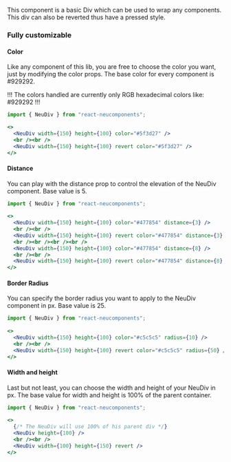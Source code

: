 This component is a basic Div which can be used to wrap any components. This div can also be reverted thus have a pressed style.

### Fully customizable ###

#### Color ####

Like any component of this lib, you are free to choose the color you want, just by modifying the color props. The base color for every component is #929292.

!!! The colors handled are currently only RGB hexadecimal colors like: #929292 !!!

```jsx { "props": { "style": { "backgroundColor": "#5f3d27", "textAlign": "center", "padding": "60px 20px" } } }
import { NeuDiv } from "react-neucomponents";

<>
  <NeuDiv width={150} height={100} color="#5f3d27" />
  <br /><br />
  <NeuDiv width={150} height={100} revert color="#5f3d27" />
</>
```

#### Distance ####

You can play with the distance prop to control the elevation of the NeuDiv component. Base value is 5.

```jsx { "props": { "style": { "backgroundColor": "#477854", "textAlign": "center", "padding": "60px 20px" } } }
import { NeuDiv } from "react-neucomponents";
  
<>
  <NeuDiv width={150} height={100} color="#477854" distance={3} />
  <br /><br />
  <NeuDiv width={150} height={100} revert color="#477854" distance={3} />
  <br /><br /><br /><br />
  <NeuDiv width={150} height={100} color="#477854" distance={8} />
  <br /><br />
  <NeuDiv width={150} height={100} revert color="#477854" distance={8} />
</>
```

#### Border Radius ####

You can specify the border radius you want to apply to the NeuDiv component in px. Base value is 25.

```jsx { "props": { "style": { "backgroundColor": "#c5c5c5", "textAlign": "center", "padding": "60px 20px" } } }
import { NeuDiv } from "react-neucomponents";
  
<>
  <NeuDiv width={150} height={100} color="#c5c5c5" radius={10} />
  <br /><br />
  <NeuDiv width={150} height={100} revert color="#c5c5c5" radius={50} />
</>
```

#### Width and height ####

Last but not least, you can choose the width and height of your NeuDiv in px. The base value for width and height is 100% of the parent container. 

```jsx { "props": { "style": { "backgroundColor": "#929292", "textAlign": "center", "padding": "60px 20px" } } }
import { NeuDiv } from "react-neucomponents";
  
<>
  {/* The NeuDiv will use 100% of his parent div */}
  <NeuDiv height={100} />
  <br /><br />
  <NeuDiv width={100} height={150} revert />
</>
```
